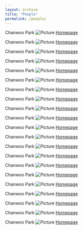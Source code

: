 ```yaml
---
layout: archive
title: "People"
permalink: /people/
---
```

Chanwoo Park 
![Picture](../assets/img/cwpark.jpg)
[Homepage](https://chanwoo-park-official.github.io/)

Chanwoo Park 
![Picture](../assets/img/cwpark.jpg)
[Homepage](https://chanwoo-park-official.github.io/)

Chanwoo Park 
![Picture](../assets/img/cwpark.jpg)
[Homepage](https://chanwoo-park-official.github.io/)

Chanwoo Park 
![Picture](../assets/img/cwpark.jpg)
[Homepage](https://chanwoo-park-official.github.io/)

Chanwoo Park 
![Picture](../assets/img/cwpark.jpg)
[Homepage](https://chanwoo-park-official.github.io/)

Chanwoo Park 
![Picture](../assets/img/cwpark.jpg)
[Homepage](https://chanwoo-park-official.github.io/)

Chanwoo Park 
![Picture](../assets/img/cwpark.jpg)
[Homepage](https://chanwoo-park-official.github.io/)

Chanwoo Park 
![Picture](../assets/img/cwpark.jpg)
[Homepage](https://chanwoo-park-official.github.io/)

Chanwoo Park 
![Picture](../assets/img/cwpark.jpg)
[Homepage](https://chanwoo-park-official.github.io/)

Chanwoo Park 
![Picture](../assets/img/cwpark.jpg)
[Homepage](https://chanwoo-park-official.github.io/)

Chanwoo Park 
![Picture](../assets/img/cwpark.jpg)
[Homepage](https://chanwoo-park-official.github.io/)

Chanwoo Park 
![Picture](../assets/img/cwpark.jpg)
[Homepage](https://chanwoo-park-official.github.io/)

Chanwoo Park 
![Picture](../assets/img/cwpark.jpg)
[Homepage](https://chanwoo-park-official.github.io/)

Chanwoo Park 
![Picture](../assets/img/cwpark.jpg)
[Homepage](https://chanwoo-park-official.github.io/)

Chanwoo Park 
![Picture](../assets/img/cwpark.jpg)
[Homepage](https://chanwoo-park-official.github.io/)

Chanwoo Park 
![Picture](../assets/img/cwpark.jpg)
[Homepage](https://chanwoo-park-official.github.io/)

Chanwoo Park 
![Picture](../assets/img/cwpark.jpg)
[Homepage](https://chanwoo-park-official.github.io/)

Chanwoo Park 
![Picture](../assets/img/cwpark.jpg)
[Homepage](https://chanwoo-park-official.github.io/)

Chanwoo Park 
![Picture](../assets/img/cwpark.jpg)
[Homepage](https://chanwoo-park-official.github.io/)

Chanwoo Park 
![Picture](../assets/img/cwpark.jpg)
[Homepage](https://chanwoo-park-official.github.io/)

Chanwoo Park 
![Picture](../assets/img/cwpark.jpg)
[Homepage](https://chanwoo-park-official.github.io/)
